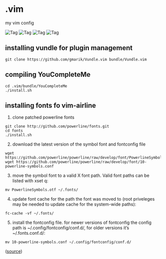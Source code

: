 # .vim

my vim config

![Tag](http://i.imgur.com/etWLNKJ.gif) ![Tag](http://i.imgur.com/c4J95hH.gif) ![Tag](http://i.imgur.com/Sl7UbNI.gif) ![Tag](http://i.imgur.com/xaoeuKp.gif)

## installing vundle for plugin management
  
  `git clone https://github.com/gmarik/Vundle.vim bundle/Vundle.vim`
  
## compiling YouCompleteMe
  
  ```
  cd .vim/bundle/YouCompleteMe
  ./install.sh
  ```

## installing fonts fo vim-airline

1. clone patched powerline fonts
  
  ```
  git clone http://github.com/powerline/fonts.git
  cd fonts
  ./install.sh
  ```
  
2. download the latest version of the symbol font and fontconfig file
  
  ```
  wget https://github.com/powerline/powerline/raw/develop/font/PowerlineSymbols.otf
  wget https://github.com/powerline/powerline/raw/develop/font/10-powerline-symbols.conf
  ```
  
3. move the symbol font to a valid X font path. Valid font paths can be listed with xset q:
  
  ```
  mv PowerlineSymbols.otf ~/.fonts/
  ```
  
4. update font cache for the path the font was moved to (root priveleges may be needed to update cache for the system-wide paths):
  
  ```
  fc-cache -vf ~/.fonts/
  ```
  
5. install the fontconfig file. for newer versions of fontconfig the config path is ~/.config/fontconfig/conf.d/, for older versions it’s ~/.fonts.conf.d/:
  
  ```
  mv 10-powerline-symbols.conf ~/.config/fontconfig/conf.d/
  ```
  
([source](http://powerline.readthedocs.org/en/master/installation/linux.html#fonts-installation))


